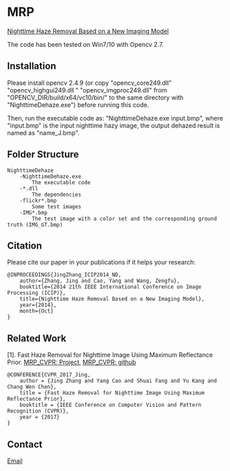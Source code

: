 # MRP
[Nighttime Haze Removal Based on a New Imaging Model](https://chaimi2013.github.io/Research/NighttimeDehazing_ICIP2014/index.html)

The code has been tested on Win7/10 with Opencv 2.7.

## Installation
Please install opencv 2.4.9 (or copy "opencv_core249.dll" "opencv_highgui249.dll " "opencv_imgproc249.dll" from "OPENCV_DIR/build/x64/vc10/bin/" to the same directory with "NighttimeDehaze.exe") before running this code.

Then, run the executable code as: "NighttimeDehaze.exe input.bmp", where "input.bmp" is the input nighttime hazy image, the output dehazed result is named as "name_J.bmp".

## Folder Structure
    NighttimeDehaze
        -NighttimeDehaze.exe
            The executable code
        -*.dll
            The dependencies
        -flickr*.bmp
            Some test images
        -IMG*.bmp
            The test image with a color set and the corresponding ground truth (IMG_GT.bmp)

## Citation
Please cite our paper in your publications if it helps your research:

    @INPROCEEDINGS{JingZhang_ICIP2014_ND, 
    	author={Zhang, Jing and Cao, Yang and Wang, Zengfu}, 
		booktitle={2014 21th IEEE International Conference on Image Processing (ICIP)}, 
		title={Nighttime Haze Removal Based on a New Imaging Model}, 
		year={2014}, 
		month={Oct}
	}
    
    
    
## Related Work
[1]. Fast Haze Removal for Nighttime Image Using Maximum Reflectance Prior. [MRP_CVPR: Project,](https://chaimi2013.github.io/Research/NighttimeDehazing/index.html)
    [MRP_CVPR: github](https://github.com/chaimi2013/MRP)
    
    @CONFERENCE{CVPR_2017_Jing,
    	author = {Jing Zhang and Yang Cao and Shuai Fang and Yu Kang and Chang Wen Chen},
		title = {Fast Haze Removal for Nighttime Image Using Maximum Reflectance Prior},
		booktitle = {IEEE Conference on Computer Vision and Pattern Recognition (CVPR)},
		year = {2017}
	}

## Contact
[Email](zj.winner@163.com)
